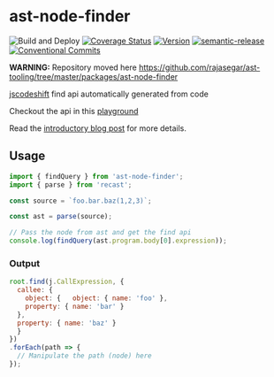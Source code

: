 # ast-node-finder
![Build and Deploy](https://github.com/rajasegar/ast-node-finder/workflows/Node%20CI/badge.svg)
[![Coverage Status](https://coveralls.io/repos/github/rajasegar/ast-node-finder/badge.svg?branch=refs/heads/master)](https://coveralls.io/github/rajasegar/ast-node-finder?branch=refs/heads/master)
[![Version](https://img.shields.io/npm/v/ast-node-finder.svg)](https://npmjs.org/package/ast-node-finder)
[![semantic-release](https://img.shields.io/badge/%20%20%F0%9F%93%A6%F0%9F%9A%80-semantic--release-e10079.svg)](https://github.com/semantic-release/semantic-release)
[![Conventional Commits](https://img.shields.io/badge/Conventional%20Commits-1.0.0-yellow.svg)](https://conventionalcommits.org)

**WARNING:**
Repository moved here https://github.com/rajasegar/ast-tooling/tree/master/packages/ast-node-finder


[jscodeshift](https://github.com/facebook/jscodeshift) find api automatically generated from code

Checkout the api in this [playground](https://rajasegar.github.io/ast-finder/)

Read the [introductory blog post](http://hangaroundtheweb.com/2019/12/ast-finder-finding-ast-nodes-from-code/) for more details.

## Usage
```js
import { findQuery } from 'ast-node-finder';
import { parse } from 'recast';

const source = `foo.bar.baz(1,2,3)`;

const ast = parse(source);

// Pass the node from ast and get the find api
console.log(findQuery(ast.program.body[0].expression));
```

### Output

```js
root.find(j.CallExpression, {
  callee: {
    object: {   object: { name: 'foo' },
    property: { name: 'bar' }
  },
  property: { name: 'baz' }
  }
})
.forEach(path => {
  // Manipulate the path (node) here
});
```

